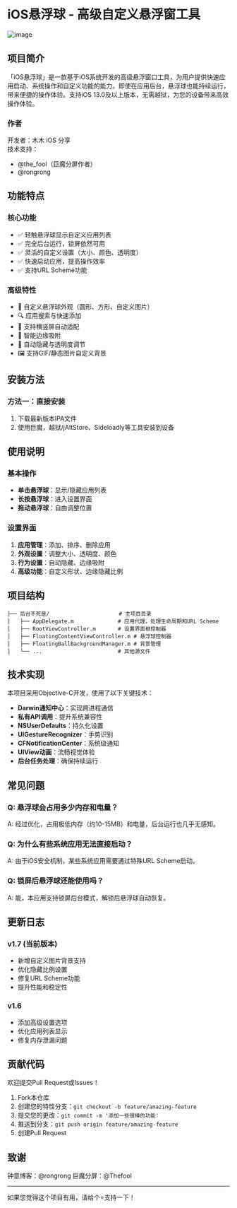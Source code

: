 # iOS悬浮球 - 高级自定义悬浮窗工具

![image](https://github.com/user-attachments/assets/0b15ae83-e58e-411e-90fd-3389f00a9041)


## 项目简介

「iOS悬浮球」是一款基于iOS系统开发的高级悬浮窗口工具，为用户提供快速应用启动、系统操作和自定义功能的能力。即使在应用后台，悬浮球也能持续运行，带来便捷的操作体验。支持iOS 13.0及以上版本，无需越狱，为您的设备带来高效操作体验。

### 作者

开发者：木木 iOS 分享  
技术支持：
- @the_fool（巨魔分屏作者）
- @rongrong

## 功能特点

### 核心功能
- ✅ 轻触悬浮球显示自定义应用列表
- ✅ 完全后台运行，锁屏依然可用
- ✅ 灵活的自定义设置（大小、颜色、透明度）
- ✅ 快速启动应用，提高操作效率
- ✅ 支持URL Scheme功能

### 高级特性
- 🎨 自定义悬浮球外观（圆形、方形、自定义图片）
- 🔍 应用搜索与快速添加
- 📱 支持横竖屏自动适配
- 🎯 智能边缘吸附
- 🔄 自动隐藏与透明度调节
- 🖼️ 支持GIF/静态图片自定义背景

## 安装方法

### 方法一：直接安装
1. 下载最新版本IPA文件
2. 使用巨魔，越狱/jAltStore、Sideloadly等工具安装到设备


## 使用说明

### 基本操作
- **单击悬浮球**：显示/隐藏应用列表
- **长按悬浮球**：进入设置界面
- **拖动悬浮球**：自由调整位置

### 设置界面
1. **应用管理**：添加、排序、删除应用
2. **外观设置**：调整大小、透明度、颜色
3. **行为设置**：自动隐藏、边缘吸附
4. **高级功能**：自定义形状、边缘隐藏比例

## 项目结构

```
├── 后台不死是/                      # 主项目目录
│   ├── AppDelegate.m              # 应用代理，处理生命周期和URL Scheme
│   ├── RootViewController.m       # 设置界面根控制器
│   ├── FloatingContentViewController.m # 悬浮球控制器
│   ├── FloatingBallBackgroundManager.m # 背景管理
│   └── ...                        # 其他源文件
```

## 技术实现

本项目采用Objective-C开发，使用了以下关键技术：

- **Darwin通知中心**：实现跨进程通信
- **私有API调用**：提升系统兼容性
- **NSUserDefaults**：持久化设置
- **UIGestureRecognizer**：手势识别
- **CFNotificationCenter**：系统级通知
- **UIView动画**：流畅视觉体验
- **后台任务处理**：确保持续运行

## 常见问题

### Q: 悬浮球会占用多少内存和电量？
A: 经过优化，占用极低内存（约10-15MB）和电量，后台运行也几乎无感知。

### Q: 为什么有些系统应用无法直接启动？
A: 由于iOS安全机制，某些系统应用需要通过特殊URL Scheme启动。

### Q: 锁屏后悬浮球还能使用吗？
A: 能，本应用支持锁屏后台模式，解锁后悬浮球自动恢复。

## 更新日志

### v1.7 (当前版本)
- 新增自定义图片背景支持
- 优化隐藏比例设置
- 修复URL Scheme功能
- 提升性能和稳定性

### v1.6
- 添加高级设置选项
- 优化应用列表显示
- 修复内存泄漏问题

## 贡献代码

欢迎提交Pull Request或Issues！

1. Fork本仓库
2. 创建您的特性分支：`git checkout -b feature/amazing-feature`
3. 提交您的更改：`git commit -m '添加一些很棒的功能'`
4. 推送到分支：`git push origin feature/amazing-feature`
5. 创建Pull Request


## 致谢
钟意博客：@rongrong
巨魔分屏：@Thefool

---

如果您觉得这个项目有用，请给个⭐️支持一下！ 

